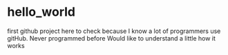 # hello_world
first github project
here to check because I know a lot of programmers use gitHub.
Never programmed before
Would like to understand a little how it works
